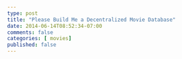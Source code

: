 ```yaml
---
type: post
title: "Please Build Me a Decentralized Movie Database"
date: 2014-06-14T08:52:34-07:00
comments: false
categories: [ movies]
published: false
---
```



